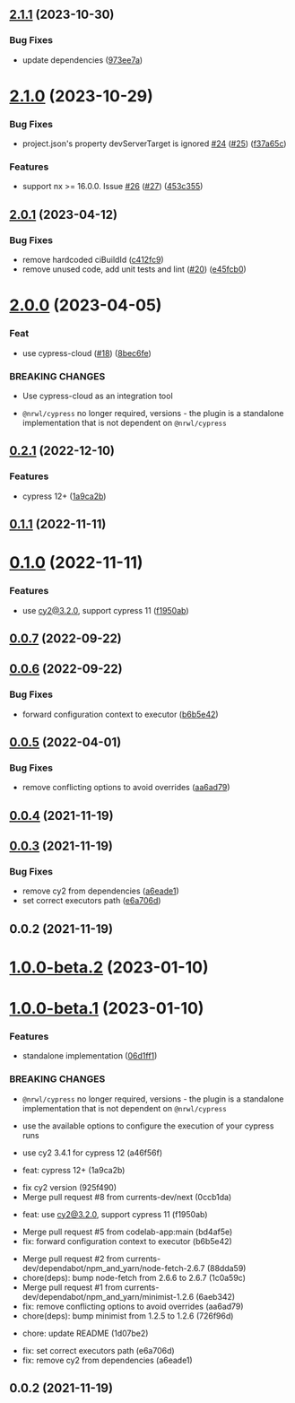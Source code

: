 ## [2.1.1](https://github.com/currents-dev/currents-nx/compare/v2.2.0...v2.1.1) (2023-10-30)

### Bug Fixes

- update dependencies ([973ee7a](https://github.com/currents-dev/currents-nx/commit/973ee7ad82de1304a03e441af5eeb9f67ab15f8f))

# [2.1.0](https://github.com/currents-dev/currents-nx/compare/v2.0.1...v2.1.0) (2023-10-29)

### Bug Fixes

- project.json's property devServerTarget is ignored [#24](https://github.com/currents-dev/currents-nx/issues/24) ([#25](https://github.com/currents-dev/currents-nx/issues/25)) ([f37a65c](https://github.com/currents-dev/currents-nx/commit/f37a65c0b5f9e3a97fcd28742524c8c607d5bc4f))

### Features

- support nx >= 16.0.0. Issue [#26](https://github.com/currents-dev/currents-nx/issues/26) ([#27](https://github.com/currents-dev/currents-nx/issues/27)) ([453c355](https://github.com/currents-dev/currents-nx/commit/453c3556f09b8b81f9ae7df66ed038e694a4aa08))

## [2.0.1](https://github.com/currents-dev/currents-nx/compare/v2.0.0...v2.0.1) (2023-04-12)

### Bug Fixes

- remove hardcoded ciBuildId ([c412fc9](https://github.com/currents-dev/currents-nx/commit/c412fc90c5bb6cfd74871bcf905d01816450d0b6))
- remove unused code, add unit tests and lint ([#20](https://github.com/currents-dev/currents-nx/issues/20)) ([e45fcb0](https://github.com/currents-dev/currents-nx/commit/e45fcb08082d79e355b2f1aebd8ea13f1fddec2b))

# [2.0.0](https://github.com/currents-dev/currents-nx/compare/v2.0.0-beta.0...v2.0.0) (2023-04-05)

### Feat

- use cypress-cloud ([#18](https://github.com/currents-dev/currents-nx/issues/18)) ([8bec6fe](https://github.com/currents-dev/currents-nx/commit/8bec6fe1087c5d90bfb297c6346c31f19c5cf81b))

### BREAKING CHANGES

- Use cypress-cloud as an integration tool

- `@nrwl/cypress` no longer required, versions - the plugin is a standalone implementation that is not dependent on `@nrwl/cypress`

## [0.2.1](https://github.com/currents-dev/currents-nx/compare/0.2.0...0.2.1) (2022-12-10)

### Features

- cypress 12+ ([1a9ca2b](https://github.com/currents-dev/currents-nx/commit/1a9ca2b2de40ef254c0e45c7a5df5b9c927c3468))

## [0.1.1](https://github.com/currents-dev/currents-nx/compare/0.1.0...0.1.1) (2022-11-11)

# [0.1.0](https://github.com/currents-dev/currents-nx/compare/0.0.7...0.1.0) (2022-11-11)

### Features

- use cy2@3.2.0, support cypress 11 ([f1950ab](https://github.com/currents-dev/currents-nx/commit/f1950abc5e680626ebfb512944a50ae3b016b0cd))

## [0.0.7](https://github.com/currents-dev/currents-nx/compare/0.0.6...0.0.7) (2022-09-22)

## [0.0.6](https://github.com/currents-dev/currents-nx/compare/0.0.5...0.0.6) (2022-09-22)

### Bug Fixes

- forward configuration context to executor ([b6b5e42](https://github.com/currents-dev/currents-nx/commit/b6b5e42b339cb1a56ae3123f3d34bb5780f97321))

## [0.0.5](https://github.com/currents-dev/currents-nx/compare/0.0.4...0.0.5) (2022-04-01)

### Bug Fixes

- remove conflicting options to avoid overrides ([aa6ad79](https://github.com/currents-dev/currents-nx/commit/aa6ad790648fe2e728da064523335e04394a7514))

## [0.0.4](https://github.com/currents-dev/currents-nx/compare/0.0.3...0.0.4) (2021-11-19)

## [0.0.3](https://github.com/currents-dev/currents-nx/compare/0.0.2...0.0.3) (2021-11-19)

### Bug Fixes

- remove cy2 from dependencies ([a6eade1](https://github.com/currents-dev/currents-nx/commit/a6eade1c7c17db7ee68c1e03c4e1ed2e42228dd1))
- set correct executors path ([e6a706d](https://github.com/currents-dev/currents-nx/commit/e6a706d8a4e255b44be280654d9fc4324a3130f2))

## 0.0.2 (2021-11-19)

# [1.0.0-beta.2](https://github.com/currents-dev/currents-nx/compare/1.0.0-beta.1...1.0.0-beta.2) (2023-01-10)

# [1.0.0-beta.1](https://github.com/currents-dev/currents-nx/compare/0.2.1...1.0.0-beta.1) (2023-01-10)

### Features

- standalone implementation ([06d1ff1](https://github.com/currents-dev/currents-nx/commit/06d1ff1df3bb85fc4fd58c130aa4110529564a58))

### BREAKING CHANGES

- `@nrwl/cypress` no longer required, versions - the plugin is a standalone implementation that is not dependent on `@nrwl/cypress`

- use the available options to configure the execution of your cypress runs

- use cy2 3.4.1 for cypress 12 (a46f56f)

* feat: cypress 12+ (1a9ca2b)

- fix cy2 version (925f490)
- Merge pull request #8 from currents-dev/next (0ccb1da)

* feat: use cy2@3.2.0, support cypress 11 (f1950ab)

- Merge pull request #5 from codelab-app:main (bd4af5e)
- fix: forward configuration context to executor (b6b5e42)

* Merge pull request #2 from currents-dev/dependabot/npm_and_yarn/node-fetch-2.6.7 (88dda59)
* chore(deps): bump node-fetch from 2.6.6 to 2.6.7 (1c0a59c)
* Merge pull request #1 from currents-dev/dependabot/npm_and_yarn/minimist-1.2.6 (6aeb342)
* fix: remove conflicting options to avoid overrides (aa6ad79)
* chore(deps): bump minimist from 1.2.5 to 1.2.6 (726f96d)

- chore: update README (1d07be2)

* fix: set correct executors path (e6a706d)
* fix: remove cy2 from dependencies (a6eade1)

## 0.0.2 (2021-11-19)
